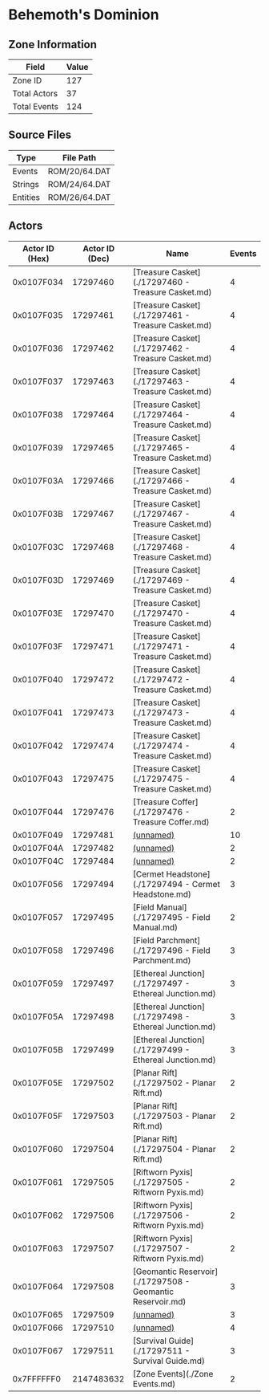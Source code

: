 # Behemoth's Dominion

## Zone Information

| Field        |   Value |
|--------------|---------|
| Zone ID      |     127 |
| Total Actors |      37 |
| Total Events |     124 |

## Source Files

| Type     | File Path     |
|----------|---------------|
| Events   | ROM/20/64.DAT |
| Strings  | ROM/24/64.DAT |
| Entities | ROM/26/64.DAT |

## Actors

| Actor ID (Hex)   |   Actor ID (Dec) | Name                                                       |   Events |
|------------------|------------------|------------------------------------------------------------|----------|
| 0x0107F034       |         17297460 | [Treasure Casket](./17297460 - Treasure Casket.md)         |        4 |
| 0x0107F035       |         17297461 | [Treasure Casket](./17297461 - Treasure Casket.md)         |        4 |
| 0x0107F036       |         17297462 | [Treasure Casket](./17297462 - Treasure Casket.md)         |        4 |
| 0x0107F037       |         17297463 | [Treasure Casket](./17297463 - Treasure Casket.md)         |        4 |
| 0x0107F038       |         17297464 | [Treasure Casket](./17297464 - Treasure Casket.md)         |        4 |
| 0x0107F039       |         17297465 | [Treasure Casket](./17297465 - Treasure Casket.md)         |        4 |
| 0x0107F03A       |         17297466 | [Treasure Casket](./17297466 - Treasure Casket.md)         |        4 |
| 0x0107F03B       |         17297467 | [Treasure Casket](./17297467 - Treasure Casket.md)         |        4 |
| 0x0107F03C       |         17297468 | [Treasure Casket](./17297468 - Treasure Casket.md)         |        4 |
| 0x0107F03D       |         17297469 | [Treasure Casket](./17297469 - Treasure Casket.md)         |        4 |
| 0x0107F03E       |         17297470 | [Treasure Casket](./17297470 - Treasure Casket.md)         |        4 |
| 0x0107F03F       |         17297471 | [Treasure Casket](./17297471 - Treasure Casket.md)         |        4 |
| 0x0107F040       |         17297472 | [Treasure Casket](./17297472 - Treasure Casket.md)         |        4 |
| 0x0107F041       |         17297473 | [Treasure Casket](./17297473 - Treasure Casket.md)         |        4 |
| 0x0107F042       |         17297474 | [Treasure Casket](./17297474 - Treasure Casket.md)         |        4 |
| 0x0107F043       |         17297475 | [Treasure Casket](./17297475 - Treasure Casket.md)         |        4 |
| 0x0107F044       |         17297476 | [Treasure Coffer](./17297476 - Treasure Coffer.md)         |        2 |
| 0x0107F049       |         17297481 | [(unnamed)](./17297481.md)                                 |       10 |
| 0x0107F04A       |         17297482 | [(unnamed)](./17297482.md)                                 |        2 |
| 0x0107F04C       |         17297484 | [(unnamed)](./17297484.md)                                 |        2 |
| 0x0107F056       |         17297494 | [Cermet Headstone](./17297494 - Cermet Headstone.md)       |        3 |
| 0x0107F057       |         17297495 | [Field Manual](./17297495 - Field Manual.md)               |        2 |
| 0x0107F058       |         17297496 | [Field Parchment](./17297496 - Field Parchment.md)         |        3 |
| 0x0107F059       |         17297497 | [Ethereal Junction](./17297497 - Ethereal Junction.md)     |        3 |
| 0x0107F05A       |         17297498 | [Ethereal Junction](./17297498 - Ethereal Junction.md)     |        3 |
| 0x0107F05B       |         17297499 | [Ethereal Junction](./17297499 - Ethereal Junction.md)     |        3 |
| 0x0107F05E       |         17297502 | [Planar Rift](./17297502 - Planar Rift.md)                 |        2 |
| 0x0107F05F       |         17297503 | [Planar Rift](./17297503 - Planar Rift.md)                 |        2 |
| 0x0107F060       |         17297504 | [Planar Rift](./17297504 - Planar Rift.md)                 |        2 |
| 0x0107F061       |         17297505 | [Riftworn Pyxis](./17297505 - Riftworn Pyxis.md)           |        2 |
| 0x0107F062       |         17297506 | [Riftworn Pyxis](./17297506 - Riftworn Pyxis.md)           |        2 |
| 0x0107F063       |         17297507 | [Riftworn Pyxis](./17297507 - Riftworn Pyxis.md)           |        2 |
| 0x0107F064       |         17297508 | [Geomantic Reservoir](./17297508 - Geomantic Reservoir.md) |        3 |
| 0x0107F065       |         17297509 | [(unnamed)](./17297509.md)                                 |        3 |
| 0x0107F066       |         17297510 | [(unnamed)](./17297510.md)                                 |        4 |
| 0x0107F067       |         17297511 | [Survival Guide](./17297511 - Survival Guide.md)           |        3 |
| 0x7FFFFFF0       |       2147483632 | [Zone Events](./Zone Events.md)                            |        2 |